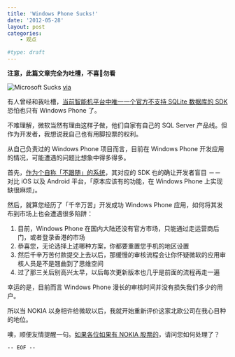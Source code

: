 ```yaml
---
title: 'Windows Phone Sucks!'
date: '2012-05-28'
layout: post
categories:
    - 观点

#type: draft
---
```


**注意，此篇文章完全为吐槽，不喜勿看**

![Microsoft Sucks](http://files.gracecode.com/2012_05_28/1338194902.jpg) [via](http://www.applematters.com/article/the-iphone-funeral-wont-save-the-windows-7-phone/) 

有人曾经和我吐槽，[当前智能机平台中唯一一个官方不支持 SQLite 数据库的 SDK ](http://stackoverflow.com/questions/5165026/using-sqlite-with-windows-phone-7-development) 恐怕也只有 Windows Phone 了。

不难理解，微软当然有理由这样子做，他们自家有自己的 SQL Server 产品线。但作为开发者，我想说我自己也有用脚投票的权利。

从自己负责过的 Windows Phone 项目而言，目前在 Windows Phone 开发应用的情况，可能遭遇的问题比想象中得多得多。

首先，[作为个自称「不跟随」的系统](http://www.cnwnews.com/html/biz/cn_sypl/20120423/426304.html)，其对应的 SDK 也的确让开发者盲目 －－ 对比 iOS 以及 Android 平台，「原本应该有的功能，在 Windows Phone 上实现缺很麻烦」。

然后，就算您经历了「千辛万苦」开发成功 Windows Phone 应用，如何将其发布到市场上也会遭遇很多陷阱：

1. 目前，Windows Phone 在国内大陆还没有官方市场，只能通过走运营商后门，或者登录香港的市场
2. 恭喜您，无论选择上述哪种方案，你都要重置您手机的地区设置
3. 然后千辛万苦付款提交上去以后，那缓慢的审核流程会让你怀疑微软的应用审核人员是不是翘曲到了思维空间
4.  过了那三关后别高兴太早，以后每次更新版本也几乎是前面的流程再走一遍

幸运的是，目前而言 Windows Phone 漫长的审核时间并没有损失我们多少的用户。

所以当 NOKIA 以身相许给微软以后，我就开始重新评价这家北欧公司在我心目种的地位。

噢，顺便友情提醒一句。[如果各位如果有 NOKIA 股票的](https://www.google.com/finance?q=NYSE%3ANOK)，请问您如何处理了？

<code>-- EOF --</code>
